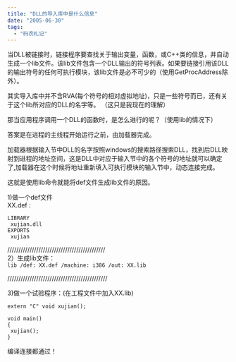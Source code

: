 ```yaml
---
title: "DLL的导入库中是什么信息"
date: "2005-06-30"
tags: 
  - "码农札记"
---
```


当DLL被链接时，链接程序要查找关于输出变量，函数，或C++类的信息，并自动生成一个lib文件。该lib文件包含一个DLL输出的符号列表。如果要链接引用该DLL的输出符号的任何可执行模块，该lib文件是必不可少的（使用GetProcAddress除外）。

其实导入库中并不含RVA(每个符号的相对虚拟地址)，只是一些符号而已，还有关于这个lib所对应的DLL的名字等。 （这只是我现在的理解）

那当应用程序调用一个DLL的函数时，是怎么进行的呢？（使用lib的情况下）

答案是在进程的主线程开始运行之前，由加载器完成。

加载器根据输入节中DLL的名字按照windows的搜索路径搜索DLL，找到后DLL映射到进程的地址空间，这是DLL中对应于输入节中的各个符号的地址就可以确定了,加载器在这个时候将地址重新填入可执行模块的输入节中，动态连接完成。

  
这就是使用lib命令就能将def文件生成lib文件的原因。

1)做一个def文件  
XX.def :
```
LIBRARY  
 xujian.dll  
EXPORTS  
 xujian
```
  
////////////////////////////////////////////  
2）生成lib文件：  
`lib /def: XX.def /machine: i386 /out: XX.lib`

/////////////////////////////////////////////

3)做一个试验程序：(在工程文件中加入XX.lib)
```
extern "C" void xujian();

void main()  
{  
 xujian();  
}
```
编译连接都通过！
